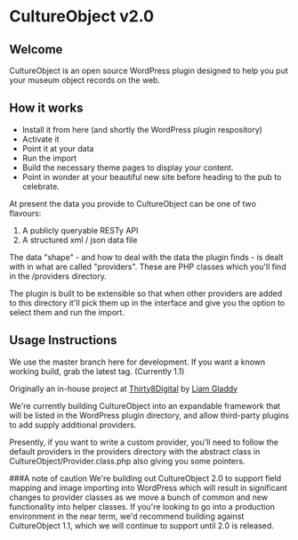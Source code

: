 CultureObject v2.0
====================

Welcome
---------------------
CultureObject is an open source WordPress plugin designed to help you put your museum object records on the web. 

How it works
---------------------

* Install it from here (and shortly the WordPress plugin respository)
* Activate it
* Point it at your data
* Run the import
* Build the necessary theme pages to display your content. 
* Point in wonder at your beautiful new site before heading to the pub to celebrate.

At present the data you provide to CultureObject can be one of two flavours:

1) A publicly queryable RESTy API
2) A structured xml / json data file

The data "shape" - and how to deal with the data the plugin finds - is dealt with in what are called "providers". These are PHP classes which you'll find in the /providers directory.

The plugin is built to be extensible so that when other providers are added to this directory it'll pick them up in the interface and give you the option to select them and run the import.


Usage Instructions
---------------------
We use the master branch here for development. If you want a known working build, grab the latest tag. (Currently 1.1)

Originally an in-house project at [Thirty8Digital](http://www.thirty8digital.co.uk) by [Liam Gladdy](https://gladdy.uk)

We're currently building CultureObject into an expandable framework that will be listed in the WordPress plugin directory, and allow third-party plugins to add supply additional providers.

Presently, if you want to write a custom provider, you'll need to follow the default providers in the providers directory with the abstract class in CultureObject/Provider.class.php also giving you some pointers.

###A note of caution
We're building out CultureObject 2.0 to support field mapping and image importing into WordPress which will result in significant changes to provider classes as we move a bunch of common and new functionality into helper classes. If you're looking to go into a production environment in the near term, we'd recommend building against CultureObject 1.1, which we will continue to support until 2.0 is released.
